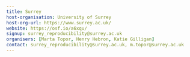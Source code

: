 ```yaml
---
title: Surrey
host-organisation: University of Surrey
host-org-url: https://www.surrey.ac.uk/
website: https://osf.io/a6xqu/
signup: surrey_reproducibility@surrey.ac.uk 
organisers: [Marta Topor, Henry Hebron, Katie Gilligan]
contact: surrey_reproducibility@surrey.ac.uk, m.topor@surrey.ac.uk
---
```

